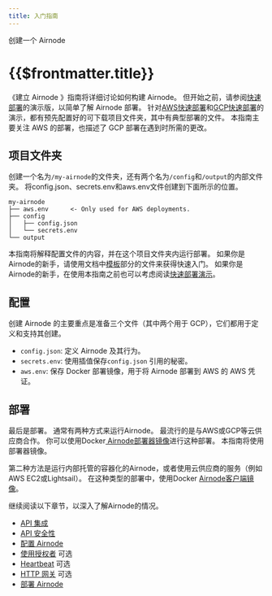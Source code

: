 ```yaml
---
title: 入门指南
---
```


<TitleSpan>创建一个 Airnode</TitleSpan>

# {{$frontmatter.title}}

<VersionWarning/>

<TocHeader /> <TOC class="table-of-contents" :include-level="[2,3]" />

《建立 Airnode 》指南将详细讨论如何构建 Airnode。 但开始之前，请参阅[快速部署](../../tutorial/README.md)的演示版，以简单了解 Airnode 部署。 针对[AWS快速部署](../../tutorial/quick-deploy-aws/)和[GCP快速部署](../../tutorial/quick-deploy-gcp/)的演示，都有预先配置好的可下载项目文件夹，其中有典型部署的文件。 本指南主要关注 AWS 的部署，也描述了 GCP 部署在遇到时所需的更改。

## 项目文件夹

创建一个名为`/my-airnode`的文件夹，还有两个名为`/config`和`/output`的内部文件夹。 将config.json、secrets.env和aws.env文件创建到下面所示的位置。

```
my-airnode
├── aws.env      <- Only used for AWS deployments.
├── config
│   ├── config.json
│   └── secrets.env
└── output
```

本指南将解释配置文件的内容，并在这个项目文件夹内运行部署。 如果你是Airnode的新手，请使用文档中[模板](../../../reference/templates/config-json.md)部分的文件来获得快速入门。 如果你是Airnode的新手，在使用本指南之前也可以考虑阅读[快速部署演示](../../tutorial/)。

## 配置

创建 Airnode 的主要重点是准备三个文件（其中两个用于 GCP），它们都用于定义和支持其创建。

- `config.json`: 定义 Airnode 及其行为。
- `secrets.env`: 使用插值保存`config.json` 引用的秘密。
- `aws.env`: 保存 Docker 部署镜像，用于将 Airnode 部署到 AWS 的 AWS 凭证。

## 部署

最后是部署。 通常有两种方式来运行Airnode。 最流行的是与AWS或GCP等云供应商合作。 你可以使用Docker[ Airnode部署器镜像](../docker/../../docker/deployer-image.md)进行这种部署。 本指南将使用部署器镜像。

第二种方法是运行内部托管的容器化的Airnode，或者使用云供应商的服务（例如AWS EC2或Lightsail）。 在这种类型的部署中，使用Docker [Airnode客户端镜像](../../docker/client-image.md)。

继续阅读以下章节，以深入了解Airnode的情况。

- [API 集成](api-integration.md)
- [API 安全性](api-security.md)
- [配置 Airnode](configuring-airnode.md)
- [使用授权者](./apply-auth.md) 可选
- [Heartbeat](./heartbeat.md) 可选
- [HTTP 网关](./http-gateways.md) 可选
- [部署 Airnode](./deploying-airnode.md)
